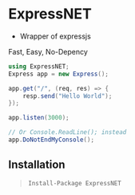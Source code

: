 # ExpressNET

- Wrapper of expressjs

Fast, Easy, No-Depency

```cs
using ExpressNET;
Express app = new Express();

app.get("/", (req, res) => {
    resp.send("Hello World");
});

app.listen(3000);

// Or Console.ReadLine(); instead
app.DoNotEndMyConsole();
```

## Installation

> `Install-Package ExpressNET`